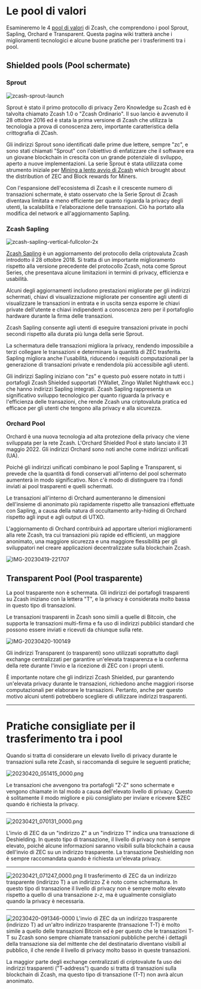 # Le pool di valori

Esamineremo le 4 [pool di valori](https://zcash.readthedocs.io/en/latest/rtd_pages/addresses.html) di Zcash, che comprendono i pool Sprout, Sapling, Orchard e Transparent. Questa pagina wiki tratterà anche i miglioramenti tecnologici e alcune buone pratiche per i trasferimenti tra i pool.


## Shielded pools (Pool schermate)

### Sprout


![zcash-sprout-launch](https://user-images.githubusercontent.com/81990132/233535478-a84724d7-cb0e-4ad8-bfcc-499f665fba24.png)


Sprout è stato il primo protocollo di privacy Zero Knowledge su Zcash ed è talvolta chiamato Zcash 1.0 o "Zcash Ordinario". Il suo lancio è avvenuto il 28 ottobre 2016 ed è stata la prima versione di Zcash che utilizza la tecnologia a prova di conoscenza zero, importante caratteristica della crittografia di ZCash.

Gli indirizzi Sprout sono identificati dalle prime due lettere, sempre "zc", e sono stati chiamati "Sprout" con l'obiettivo di enfatizzare che il software era un giovane blockchain in crescita con un grande potenziale di sviluppo, aperto a nuove implementazioni. La serie Sprout è stata utilizzata come strumento iniziale per [Mining a lento avvio di Zcash](https://electriccoin.co/blog/slow-start-and-mining-ecosystem/) which brought about the distribution of ZEC and Block rewards for Miners. 

Con l'espansione dell'ecosistema di Zcash e il crescente numero di transazioni schermate, è stato osservato che la Serie Sprout di Zcash diventava limitata e meno efficiente per quanto riguarda la privacy degli utenti, la scalabilità e l'elaborazione delle transazioni. Ciò ha portato alla modifica del network e all'aggiornamento Sapling.


### Zcash Sapling

![zcash-sapling-vertical-fullcolor-2x](https://user-images.githubusercontent.com/81990132/233535552-f04b727e-078f-483a-8fbc-1628486be0c8.png)

[Zcash Sapling](https://z.cash/upgrade/sapling) è un aggiornamento del protocollo della criptovaluta Zcash introdotto il 28 ottobre 2018. Si tratta di un importante miglioramento rispetto alla versione precedente del protocollo Zcash, nota come Sprout Series, che presentava alcune limitazioni in termini di privacy, efficienza e usabilità.

Alcuni degli aggiornamenti includono prestazioni migliorate per gli indirizzi schermati, chiavi di visualizzazione migliorate per consentire agli utenti di visualizzare le transazioni in entrata e in uscita senza esporre le chiavi private dell'utente e chiavi indipendenti a conoscenza zero per il portafoglio hardware durante la firma delle transazioni.

Zcash Sapling consente agli utenti di eseguire transazioni private in pochi secondi rispetto alla durata più lunga della serie Sprout.

La schermatura delle transazioni migliora la privacy, rendendo impossibile a terzi collegare le transazioni e determinare la quantità di ZEC trasferita. Sapling migliora anche l'usabilità, riducendo i requisiti computazionali per la generazione di transazioni private e rendendola più accessibile agli utenti.

Gli indirizzi Sapling iniziano con "zs" e questo può essere notato in tutti i portafogli Zcash Shielded supportati (YWallet, Zingo Wallet Nighthawk ecc.) che hanno indirizzi Sapling integrati. Zcash Sapling rappresenta un significativo sviluppo tecnologico per quanto riguarda la privacy e l'efficienza delle transazioni, che rende Zcash una criptovaluta pratica ed efficace per gli utenti che tengono alla privacy e alla sicurezza.

### Orchard Pool
Orchard è una nuova tecnologia ad alta protezione della privacy che viene sviluppata per la rete Zcash. L'Orchard Shielded Pool è stato lanciato il 31 maggio 2022. Gli indirizzi Orchard sono noti anche come indirizzi unificati (UA). 

Poiché gli indirizzi unificati combinano le pool Sapling e Transparent, si prevede che la quantità di fondi conservati all'interno del pool schermato aumenterà in modo significativo. Non c'è modo di distinguere tra i fondi inviati ai pool trasparenti e quelli schermati. 

Le transazioni all'interno di Orchard aumenteranno le dimensioni dell'insieme di anonimato più rapidamente rispetto alle transazioni effettuate con Sapling, a causa della natura di occultamento arity-hiding di Orchard rispetto agli input e agli output di UTXO. 

L'aggiornamento di Orchard contribuirà ad apportare ulteriori miglioramenti alla rete Zcash, tra cui transazioni più rapide ed efficienti, un maggiore anonimato, una maggiore sicurezza e una maggiore flessibilità per gli sviluppatori nel creare applicazioni decentralizzate sulla blockchain Zcash.

![IMG-20230419-221707](https://user-images.githubusercontent.com/81990132/233535609-6bf85926-567d-42ff-8b3f-9123afe98f65.jpg)

## Transparent Pool (Pool trasparente)

La pool trasparente non è schermata. Gli indirizzi dei portafogli trasparenti su Zcash iniziano con la lettera "T", e la privacy è considerata molto bassa in questo tipo di transazioni. 

Le transazioni trasparenti in Zcash sono simili a quelle di Bitcoin, che supporta le transazioni multi-firma e fa uso di indirizzi pubblici standard che possono essere inviati e ricevuti da chiunque sulla rete.


![IMG-20230420-100149](https://user-images.githubusercontent.com/81990132/233535663-bc536044-2537-41b2-9acb-69b3613e9ab6.jpg)

Gli indirizzi Transparent (o trasparenti) sono utilizzati soprattutto dagli exchange centralizzati per garantire un'elevata trasparenza e la conferma della rete durante l'invio e la ricezione di ZEC con i propri utenti. 

È importante notare che gli indirizzi Zcash Shielded, pur garantendo un'elevata privacy durante le transazioni, richiedono anche maggiori risorse computazionali per elaborare le transazioni. Pertanto, anche per questo motivo alcuni utenti potrebbero scegliere di utilizzare indirizzi trasparenti.

---
### 

# Pratiche consigliate per il trasferimento tra i pool
Quando si tratta di considerare un elevato livello di privacy durante le transazioni sulla rete Zcash, si raccomanda di seguire le seguenti pratiche;

![20230420_051415_0000.png](https://user-images.githubusercontent.com/38798812/233546739-e9076b2d-bcb5-40a1-96a8-25284dff0786.png)

Le transazioni che avvengono tra portafogli "Z-Z" sono schermate e vengono chiamate in tal modo a causa dell'elevato livello di privacy. Questo è solitamente il modo migliore e più consigliato per inviare e ricevere $ZEC quando è richiesta la privacy.

---
![20230421_070131_0000.png](https://user-images.githubusercontent.com/38798812/233552931-d69f4ef3-b065-4d61-8e6b-adbc2edc4d70.png)

L'invio di ZEC da un "indirizzo Z" a un "indirizzo T" indica una transazione di Deshielding. In questo tipo di transazione, il livello di privacy non è sempre elevato, poiché alcune informazioni saranno visibili sulla blockchain a causa dell'invio di ZEC su un indirizzo trasparente. La transazione Deshielding non è sempre raccomandata quando è richiesta un'elevata privacy.

---

![20230421_071247_0000.png](https://user-images.githubusercontent.com/38798812/233555082-455fbcbd-c685-4c1d-91f2-2d911e6a6273.png)
Il trasferimento di ZEC da un indirizzo trasparente (indirizzo T) a un indirizzo Z è noto come schermatura. In questo tipo di transazione il livello di privacy non è sempre molto elevato rispetto a quello di una transazione z-z, ma è ugualmente consigliato quando la privacy è necessaria.

---

![20230420-091346-0000](https://user-images.githubusercontent.com/81990132/233536122-6429d010-1ffa-424a-83d6-6e94eb8252e8.png)
L'invio di ZEC da un indirizzo trasparente (indirizzo T) ad un'altro indirizzo trasparente (transazione T-T) è molto simile a quello delle transazioni Bitcoin ed è per questo che le transazioni T-T su Zcash sono sempre chiamate transazioni pubbliche perché i dettagli della transazione sia del mittente che del destinatario diventano visibili al pubblico, il che rende il livello di privacy molto basso in queste transazioni. 

La maggior parte degli exchange centralizzati di criptovalute fa uso dei indirizzi trasparenti ("T-address") quando si tratta di transazioni sulla blockchain di Zcash, ma questo tipo di transazione (T-T) non avrà alcun anonimato.
